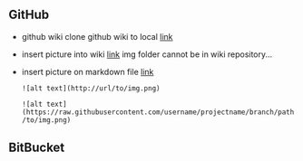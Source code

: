 ## GitHub
* github wiki
clone github wiki to local [link](https://help.github.com/articles/adding-and-editing-wiki-pages-locally/)
* insert picture into wiki [link](https://help.github.com/articles/adding-images-to-wikis/) img folder cannot be in wiki repository...
* insert picture on markdown file [link](https://stackoverflow.com/questions/14494747/add-images-to-readme-md-on-github)
    
    `![alt text](http://url/to/img.png)`
    
    `![alt text](https://raw.githubusercontent.com/username/projectname/branch/path/to/img.png)`
    
## BitBucket